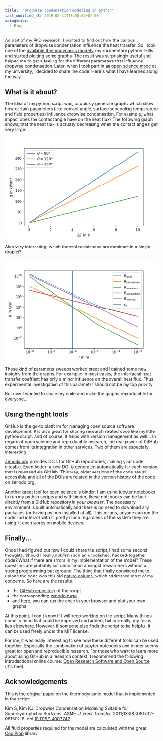 ```yaml
---
title:  "Dropwise condensation modeling in python"
last_modified_at: 2019-05-11T18:00:02+02:00
categories:
  - Blog
---
```


As part of my PhD research, I wanted to find out how the various parameters of dropwise condensation influence the heat transfer. So I took one of the [available thermodynamic models](https://dx.doi.org/10.1115/1.4003742), my rudimentary python skills and started plotting some graphs. The result was surprisingly useful and helped me to get a feeling for the different parameters that influence dropwise condensation. Later, when I took part in an [open science mooc](https://moving.mz.tu-dresden.de/mooc) at my university, I decided to share the code. Here's what I have learned along the way.

## What is it about?

The idea of my python script was, to quickly generate graphs which show how certain parameters (like contact angle, surface subcooling temperature and fluid properties) influence dropwise condensation. For example, what impact does the contact angle have on the heat flux? The following graph shows, that the heat flux is actually decreasing when the contact angles get very large:

![img](/assets/blog/2019_03_07/q_T_CAH.jpg)

Also very interesting: which thermal resistances are dominant in a single droplet?

![img](/assets/blog/2019_03_07/R_r.jpg)

These kind of parameter sweeps worked great and I gained some new insights from the graphs. For example: in most cases, the interfacial heat transfer coeffient has only a minor influence on the overall heat flux. Thus, experimental investigation of this parameter should not be my top priority. 

But now I wanted to share my code and make the graphs reproducible for everyone…

## Using the right tools

GitHub is the go-to platform for managing open source software development. It is also great for sharing research related code like my little python script. And of course, it helps with version management as well... In regard of open science and reproducible research, the real power of GitHub comes from its integration in other services. Two of them are especially interesting:

[Zenodo.org](https://zenodo.org/) provides DOIs for GitHub repositories, making your code citeable. Even better: a new DOI is generated automatically for each version that is released via GitHub. This way, older versions of the code are still accessible and all of the DOIs are related to the version history of the code on zenodo.org.  

Another great tool for open science is [binder](https://mybinder.org/). I am using jupyter notebooks to run my python scripts and with binder, these notebooks can be built directly from a GitHub repository *in your browser*. The necessary environment is built automatically and there is no need to download any packages (or having python installed at all). This means, anyone can run the code and interact with it, pretty much regardless of the system they are using. It even works on mobile devices.

## Finally...

Once I had figured out how I could share the script, I had some second thoughts: Should I really *publish* such an unpolished, hacked-together code? What if there are errors in my implementation of the model? These questions are probably not uncommon amongst researchers without a strong programming background. The thing that finally convinced me to upload the code was this old [nature column](https://www.nature.com/news/2010/101013/full/467753a.html), which addressed most of my concerns. So here are the results:
* the [GitHub repository](https://github.com/JSablowski/DWCmod) of the script
* the corresponding [zenodo page](https://doi.org/10.5281/zenodo.2561203)
* and [here](https://mybinder.org/v2/gh/JSablowski/DWCmod/master?filepath=DWCmod.ipynb), you can run the code in your browser and plot your own graphs

At this point, I don't know if I will keep working on the script. Many things come to mind that could be improved and added, but currently, my focus lies elsewhere. However, if someone else finds the script to be helpful, it can be used freely under the MIT license. 

For me, it was really interesting to see how these different tools can be used together. Especially the combination of jupyter notebooks and binder seems great for open and reproducible research. For those who want to learn more about using GitHub in a research context, I recommend the following introductional online course: [Open Research Software and Open Source](https://eliademy.com/catalog/oer/module-5-open-research-software-and-open-source.html) (it's free).

## Acknowledgements 

This is the original paper on the thermodynamic model that is implemented in the script: 

Kim S, Kim KJ. Dropwise Condensation Modeling Suitable for Superhydrophobic Surfaces. ASME. *J. Heat Transfer.* 2011;133(8):081502-081502-8. doi:[10.1115/1.4003742](https://dx.doi.org/10.1115/1.4003742).

All fluid properties required for the model are calculated with the great [CoolProp](http://www.coolprop.org) library.
